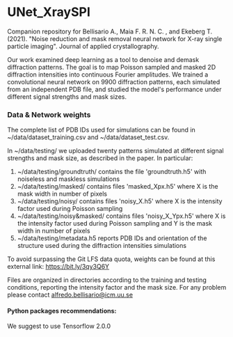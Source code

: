 # UNet_XraySPI
Companion repository for Bellisario A., Maia F. R. N. C. , and Ekeberg T. (2021). "Noise reduction and mask removal neural network for X-ray single particle imaging".  Journal of applied crystallography.

Our work examined deep learning as a tool to denoise and demask diffraction patterns. The goal is to map Poisson sampled and masked 2D diffraction intensities into continuous Fourier amplitudes. We trained a convolutional neural network on 9900 diffraction patterns, each simulated from an independent PDB file, and studied the model's performance under different signal strengths and mask sizes. 

### Data & Network weights

The complete list of PDB IDs used for simulations can be found in ~/data/dataset_training.csv and  ~/data/dataset_test.csv.

In ~/data/testing/ we uploaded twenty patterns simulated at different signal strengths and mask size, as described in the paper. In particular:

1. ~/data/testing/groundtruth/ contains the file 'groundtruth.h5' with noiseless and maskless simulations
2. ~/data/testing/masked/ contains files 'masked_Xpx.h5' where X is the mask width in number of pixels
3. ~/data/testing/noisy/ contains files 'noisy_X.h5' where X is the intensity factor used during Poisson sampling
4. ~/data/testing/noisy&masked/ contains files 'noisy_X_Ypx.h5' where X is the intensity factor used during Poisson sampling and Y is the mask width in number of pixels
5. ~/data/testing/metadata.h5 reports PDB IDs and orientation of the structure used during the diffraction intensities simulations

To avoid surpassing the Git LFS data quota, weights can be found at this external link: https://bit.ly/3qy3Q6Y

Files are organized in directories according to the training and testing conditions, reporting the intensity factor and the mask size.
For any problem please contact alfredo.bellisario@icm.uu.se


#### Python packages recommendations:

We suggest to use Tensorflow 2.0.0
